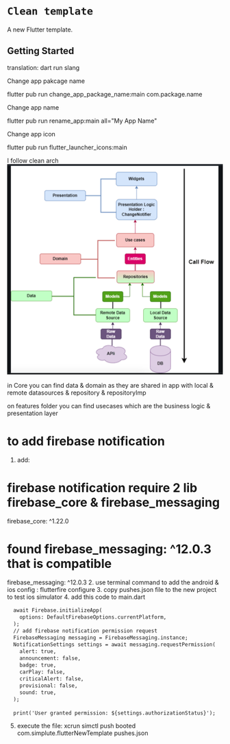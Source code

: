 # `Clean template`

A new Flutter template.

## Getting Started

translation: 
dart run slang

Change app pakcage name

flutter pub run change_app_package_name:main com.package.name

Change app name

flutter pub run rename_app:main all="My App Name"

Change app icon

flutter pub run flutter_launcher_icons:main


I follow clean arch
![alt text](image.png)

in Core you can find data & domain as they are shared in app with local & remote datasources & repository & repositoryImp

on features folder you can find usecases which are the business logic & presentation layer

# to add firebase notification

1. add:

# firebase notification require 2 lib firebase_core & firebase_messaging

firebase_core: ^1.22.0

# found firebase_messaging: ^12.0.3 that is compatible

firebase_messaging: ^12.0.3 2. use terminal command to add the android & ios config :
flutterfire configure 3. copy pushes.json file to the new project to test ios simulator 4. add this code to main.dart

```WidgetsFlutterBinding.ensureInitialized();
  await Firebase.initializeApp(
    options: DefaultFirebaseOptions.currentPlatform,
  );
  // add firebase notification permission request
  FirebaseMessaging messaging = FirebaseMessaging.instance;
  NotificationSettings settings = await messaging.requestPermission(
    alert: true,
    announcement: false,
    badge: true,
    carPlay: false,
    criticalAlert: false,
    provisional: false,
    sound: true,
  );

  print('User granted permission: ${settings.authorizationStatus}');
```

5. execute the file:
   xcrun simctl push booted com.simplute.flutterNewTemplate pushes.json
